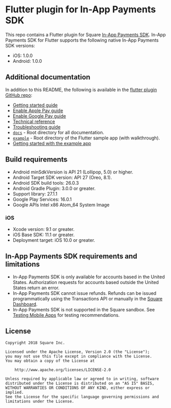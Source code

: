 # Flutter plugin for In-App Payments SDK

This repo contains a Flutter plugin for Square [In-App Payments SDK]. In-App Payments SDK for
Flutter supports the following native In-App Payments SDK versions:

  * iOS: 1.0.0
  * Android: 1.0.0

## Additional documentation

In addition to this README, the following is available in the [flutter plugin GitHub repo]:

* [Getting started guide]
* [Enable Apple Pay guide]
* [Enable Google Pay guide]
* [Technical reference]
* [Troubleshooting guide]
* [`docs`] - Root directory for all documentation.
* [`example`] - Root directory of the Flutter sample app (with walkthrough).
* [Getting started with the example app]

## Build requirements

* Android minSdkVersion is API 21 (Lollipop, 5.0) or higher. 
* Android Target SDK version: API 27 (Oreo, 8.1).
* Android SDK build tools: 26.0.3
* Android Gradle Plugin: 3.0.0 or greater.
* Support library: 27.1.1
* Google Play Services: 16.0.1
* Google APIs Intel x86 Atom_64 System Image

### iOS

* Xcode version: 9.1 or greater.
* iOS Base SDK: 11.1 or greater.
* Deployment target: iOS 10.0 or greater.


## In-App Payments SDK requirements and limitations

* In-App Payments SDK is only available for accounts based in the United States.
  Authorization requests for accounts based outside the United States return an
  error.
* In-App Payments SDK cannot issue refunds. Refunds can be issued programmatically using
  the Transactions API or manually in the [Square Dashboard].
* In-App Payments SDK is not supported in the Square sandbox. See [Testing Mobile Apps]
  for testing recommendations.



## License

```
Copyright 2018 Square Inc.

Licensed under the Apache License, Version 2.0 (the "License");
you may not use this file except in compliance with the License.
You may obtain a copy of the License at

    http://www.apache.org/licenses/LICENSE-2.0

Unless required by applicable law or agreed to in writing, software
distributed under the License is distributed on an "AS IS" BASIS,
WITHOUT WARRANTIES OR CONDITIONS OF ANY KIND, either express or implied.
See the License for the specific language governing permissions and
limitations under the License.
```

[//]: # "Link anchor definitions"
[squareup.com/activate]: https://squareup.com/activate
[In-App Payments SDK]: https://docs.connect.squareup.com/payments/inapppayments/intro
[Square Dashboard]: https://squareup.com/dashboard/
[Testing Mobile Apps]: https://docs.connect.squareup.com/testing/mobile
[`docs`]: https://github.com/square/in-app-payments-flutter-plugin/tree/master/docs
[`example`]: https://github.com/square/in-app-payments-flutter-plugin/tree/master/example
[Getting started guide]: https://github.com/square/in-app-payments-flutter-plugin/blob/master/docs/get-started.md
[Enable Apple Pay guide]: https://github.com/square/in-app-payments-flutter-plugin/blob/master/docs/enable-applepay.md
[Enable Google Pay guide]: https://github.com/square/in-app-payments-flutter-plugin/blob/master/docs/enable-googlepay.md
[Technical reference]: https://github.com/square/in-app-payments-flutter-plugin/blob/master/docs/reference.md
[Troubleshooting guide]: https://github.com/square/in-app-payments-flutter-plugin/blob/master/docs/troubleshooting.md
[flutter plugin GitHub repo]: https://github.com/square/in-app-payments-flutter-plugin/tree/master
[Getting started with the example app]: https://github.com/square/in-app-payments-flutter-plugin/tree/master/example/README.md
